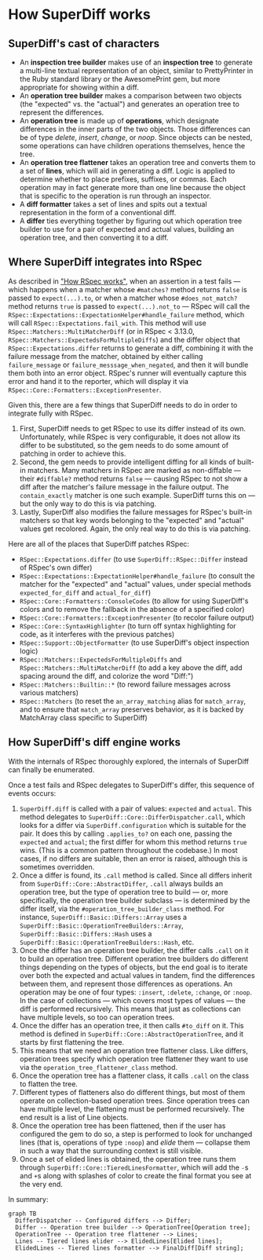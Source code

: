 # How SuperDiff works

## SuperDiff's cast of characters

- An **inspection tree builder**
  makes use of an **inspection tree**
  to generate a multi-line textual representation of an object,
  similar to PrettyPrinter in the Ruby standard library or the AwesomePrint gem,
  but more appropriate for showing within a diff.
- An **operation tree builder** makes a comparison between two objects
  (the "expected" vs. the "actual")
  and generates an operation tree to represent the differences.
- An **operation tree** is made up of **operations**,
  which designate differences in the inner parts of the two objects.
  Those differences can be of type _delete_, _insert_, _change_, or _noop_.
  Since objects can be nested,
  some operations can have children operations themselves,
  hence the tree.
- An **operation tree flattener** takes an operation tree
  and converts them to a set of **lines**,
  which will aid in generating a diff.
  Logic is applied to determine whether to place prefixes, suffixes, or commas.
  Each operation may in fact generate more than one line
  because the object that is specific to the operation is run through an inspector.
- A **diff formatter** takes a set of lines
  and spits out a textual representation in the form of a conventional diff.
- A **differ** ties everything together
  by figuring out which operation tree builder to use for a pair of expected and actual values,
  building an operation tree,
  and then converting it to a diff.

## Where SuperDiff integrates into RSpec

As described in ["How RSpec works"](./how-rspec-works.md#what-rspec-does),
when an assertion in a test fails —
which happens when a matcher whose `#matches?` method returns `false`
is passed to `expect(...).to`,
or when a matcher whose `#does_not_match?` method returns `true`
is passed to `expect(...).not_to` —
RSpec will call the `RSpec::Expectations::ExpectationHelper#handle_failure` method,
which will call `RSpec::Expectations.fail_with`.
This method will use `RSpec::Matchers::MultiMatcherDiff`
(or in RSpec < 3.13.0, `RSpec::Matchers::ExpectedsForMultipleDiffs`)
and the differ object that `RSpec::Expectations.differ` returns
to generate a diff,
combining it with the failure message from the matcher,
obtained by either calling `failure_message` or `failure_messsage_when_negated`,
and then it will bundle them both into an error object.
RSpec's runner will eventually capture this error and hand it to the reporter,
which will display it via `RSpec::Core::Formatters::ExceptionPresenter`.

Given this, there are a few things that SuperDiff needs to do
in order to integrate fully with RSpec.

1. First,
   SuperDiff needs to get RSpec to use its differ instead of its own.
   Unfortunately, while RSpec is very configurable,
   it does not allow its differ to be substituted,
   so the gem needs to do some amount of patching in order to achieve this.
2. Second,
   the gem needs to provide intelligent diffing
   for all kinds of built-in matchers.
   Many matchers in RSpec are marked as non-diffable —
   their `#diffable?` method returns `false` —
   causing RSpec to not show a diff after the matcher's failure message
   in the failure output.
   The `contain_exactly` matcher is one such example.
   SuperDiff turns this on —
   but the only way to do this is via patching.
3. Lastly,
   SuperDiff also modifies the failure messages for RSpec's built-in matchers
   so that key words belonging to the "expected" and "actual" values
   get recolored.
   Again, the only real way to do this is via patching.

Here are all of the places that SuperDiff patches RSpec:

- `RSpec::Expectations.differ`
  (to use `SuperDiff::RSpec::Differ` instead of RSpec's own differ)
- `RSpec::Expectations::ExpectationHelper#handle_failure`
  (to consult the matcher for the "expected" and "actual" values,
  under special methods `expected_for_diff` and `actual_for_diff`)
- `RSpec::Core::Formatters::ConsoleCodes`
  (to allow for using SuperDiff's colors
  and to remove the fallback in the absence of a specified color)
- `RSpec::Core::Formatters::ExceptionPresenter`
  (to recolor failure output)
- `RSpec::Core::SyntaxHighlighter`
  (to turn off syntax highlighting for code,
  as it interferes with the previous patches)
- `RSpec::Support::ObjectFormatter`
  (to use SuperDiff's object inspection logic)
- `RSpec::Matchers::ExpectedsForMultipleDiffs` and `RSpec::Matchers::MultiMatcherDiff`
  (to add a key above the diff,
  add spacing around the diff,
  and colorize the word "Diff:")
- `RSpec::Matchers::Builtin::*`
  (to reword failure messages across various matchers)
- `RSpec::Matchers`
  (to reset the `an_array_matching` alias for `match_array`,
  and to ensure that `match_array` preserves behavior,
  as it is backed by MatchArray class specific to SuperDiff)

## How SuperDiff's diff engine works

With the internals of RSpec thoroughly explored,
the internals of SuperDiff can finally be enumerated.

Once a test fails
and RSpec delegates to SuperDiff's differ,
this sequence of events occurs:

1. `SuperDiff.diff` is called with a pair of values: `expected` and `actual`.
   This method delegates to `SuperDiff::Core::DifferDispatcher.call`,
   which looks for a differ via `SuperDiff.configuration`
   which is suitable for the pair.
   It does this by calling `.applies_to?` on each one,
   passing the `expected` and `actual`;
   the first differ for whom this method returns `true` wins.
   (This is a common pattern throughout the codebase.)
   In most cases, if no differs are suitable,
   then an error is raised,
   although this is sometimes overridden.
1. Once a differ is found,
   its `.call` method is called.
   Since all differs inherit from `SuperDiff::Core::AbstractDiffer`,
   `.call` always builds an operation tree,
   but the type of operation tree to build
   — or, more specifically, the operation tree builder subclass —
   is determined by the differ itself,
   via the `#operation_tree_builder_class` method.
   For instance,
   `SuperDiff::Basic::Differs::Array` uses a `SuperDiff::Basic::OperationTreeBuilders::Array`,
   `SuperDiff::Basic::Differs::Hash` uses a `SuperDiff::Basic::OperationTreeBuilders::Hash`,
   etc.
1. Once the differ has an operation tree builder,
   the differ calls `.call` on it
   to build an operation tree.
   Different operation tree builders do different things
   depending on the types of objects,
   but the end goal is to iterate over both the expected and actual values in tandem,
   find the differences between them,
   and represent those differences as operations.
   An operation may be one of four types:
   `:insert`, `:delete`, `:change`, or `:noop`.
   In the case of collections —
   which covers most types of values —
   the diff is performed recursively.
   This means that just as collections can have multiple levels,
   so too can operation trees.
1. Once the differ has an operation tree,
   it then calls `#to_diff` on it.
   This method is defined in `SuperDiff::Core::AbstractOperationTree`,
   and it starts by first flattening the tree.
1. This means that we need an operation tree flattener class.
   Like differs,
   operation trees specify which operation tree flattener they want to use
   via the `operation_tree_flattener_class` method.
1. Once the operation tree has a flattener class,
   it calls `.call` on the class
   to flatten the tree.
1. Different types of flatteners also do different things,
   but most of them operate on collection-based operation trees.
   Since operation trees can have multiple level,
   the flattening must be performed recursively.
   The end result is a list of Line objects.
1. Once the operation tree has been flattened,
   then if the user has configured the gem to do so,
   a step is performed to look for unchanged lines
   (that is, operations of type `:noop`)
   and _elide_ them —
   collapse them in such a way that the surrounding context is still visible.
1. Once a set of elided lines is obtained,
   the operation tree runs them through `SuperDiff::Core::TieredLinesFormatter`,
   which will add the `-`s and `+`s along with splashes of color
   to create the final format you see at the very end.

In summary:

```mermaid
graph TB
  DifferDispatcher -- Configured differs --> Differ;
  Differ -- Operation tree builder --> OperationTree[Operation tree];
  OperationTree -- Operation tree flattener --> Lines;
  Lines -- Tiered lines elider --> ElidedLines[Elided lines];
  ElidedLines -- Tiered lines formatter --> FinalDiff[Diff string];
```
